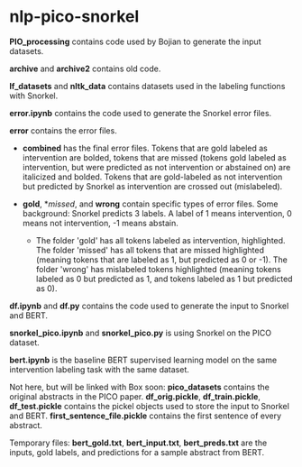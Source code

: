 # nlp-pico-snorkel

**PIO_processing** contains code used by Bojian to generate the input datasets.

**archive** and **archive2** contains old code.

**lf_datasets** and **nltk_data** contains datasets used in the labeling functions with Snorkel.

**error.ipynb** contains the code used to generate the Snorkel error files.

**error** contains the error files. 
- **combined** has the final error files. Tokens that are gold labeled as intervention are bolded, tokens that are missed (tokens gold labeled as intervention, but were predicted as not intervention or abstained on) are italicized and bolded. Tokens that are gold-labeled as not intervention but predicted by Snorkel as intervention are crossed out (mislabeled).

- **gold**, **missed*, and **wrong** contain specific types of error files. Some background: Snorkel predicts 3 labels. A label of 1 means intervention, 0 means not intervention, -1 means abstain.

  - The folder 'gold' has all tokens labeled as intervention, highlighted. The folder 'missed' has all tokens that are missed highlighted (meaning tokens that are labeled as 1, but predicted as 0 or -1). The folder 'wrong' has mislabeled tokens highlighted (meaning tokens labeled as 0 but predicted as 1, and tokens labeled as 1 but predicted as 0).

**df.ipynb** and **df.py** contains the code used to generate the input to Snorkel and BERT.

**snorkel_pico.ipynb** and **snorkel_pico.py** is using Snorkel on the PICO dataset.

**bert.ipynb** is the baseline BERT supervised learning model on the same intervention labeling task with the same dataset.

Not here, but will be linked with Box soon:
**pico_datasets** contains the original abstracts in the PICO paper.
**df_orig.pickle**, **df_train.pickle**, **df_test.pickle** contains the pickel objects used to store the input to Snorkel and BERT.
**first_sentence_file.pickle** contains the first sentence of every abstract.

Temporary files:
**bert_gold.txt**, **bert_input.txt**, **bert_preds.txt** are the inputs, gold labels, and predictions for a sample abstract from BERT. 
